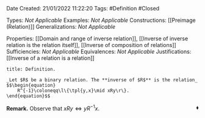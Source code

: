 <br />
<br />

Date Created: 21/01/2022 11:22:20
Tags: #Definition #Closed 

Types: _Not Applicable_
Examples: _Not Applicable_ 
Constructions: [[Preimage (Relation)]]
Generalizations: _Not Applicable_

Properties: [[Domain and range of inverse relation]], [[Inverse of inverse relation is the relation itself]], [[Inverse of composition of relations]]
Sufficiencies: _Not Applicable_
Equivalences: _Not Applicable_
Justifications: [[Inverse of a relation is a relation]]

``` ad-Definition
title: Definition.

_Let $R$ be a binary relation. The **inverse of $R$** is the relation_
$$\begin{equation}
    R^{-1}\coloneqq\l\{\tpl{y,x}\mid xRy\r\}.
\end{equation}$$

```

**Remark.** Observe that $xRy\Leftrightarrow yR^{-1}x$.<span style="float:right;">$\blacklozenge$</span>
